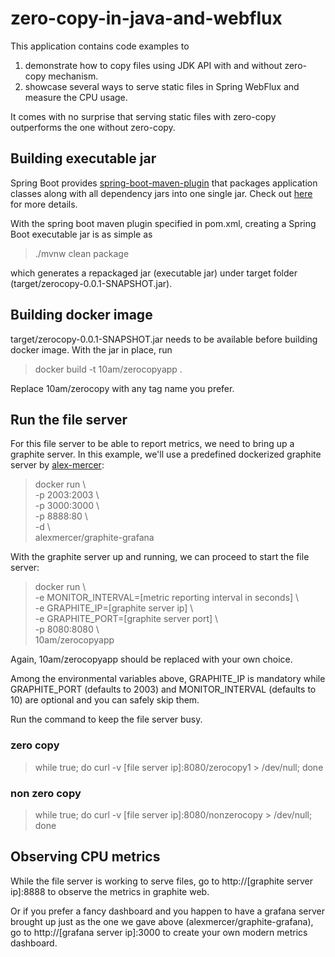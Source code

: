 # zero-copy-in-java-and-webflux

This application contains code examples to

1. demonstrate how to copy files using JDK API with and without zero-copy mechanism.
2. showcase several ways to serve static files in Spring WebFlux and measure the CPU usage.

It comes with no surprise that serving static files with zero-copy outperforms the one without zero-copy.

## Building executable jar

Spring Boot provides [spring-boot-maven-plugin](https://docs.spring.io/spring-boot/docs/current/reference/html/build-tool-plugins-maven-plugin.html) that packages application classes along with all dependency jars into one single jar. Check out [here](https://docs.spring.io/spring-boot/docs/current/reference/html/executable-jar.html) for more details.

With the spring boot maven plugin specified in pom.xml, creating a Spring Boot executable jar is as simple as 

> ./mvnw clean package

which generates a repackaged jar (executable jar) under target folder (target/zerocopy-0.0.1-SNAPSHOT.jar).


## Building docker image

target/zerocopy-0.0.1-SNAPSHOT.jar needs to be available before building docker image. With the jar in place, run 

> docker build -t 10am/zerocopyapp .

Replace 10am/zerocopy with any tag name you prefer.

## Run the file server

For this file server to be able to report metrics, we need to bring up a graphite server. In this example, we'll use a predefined dockerized graphite server by [alex-mercer](https://hub.docker.com/r/alexmercer/graphite-grafana/~/dockerfile/):

> docker run \\\
-p 2003:2003 \\\
-p 3000:3000 \\\
-p 8888:80 \\\
-d \\\
alexmercer/graphite-grafana

With the graphite server up and running, we can proceed to start the file server:

>docker run \\\
-e MONITOR_INTERVAL=[metric reporting interval in seconds] \\\
-e GRAPHITE_IP=[graphite server ip] \\\
-e GRAPHITE_PORT=[graphite server port] \\\
-p 8080:8080 \\\
10am/zerocopyapp

Again, 10am/zerocopyapp should be replaced with your own choice.

Among the environmental variables above, GRAPHITE_IP is mandatory while GRAPHITE_PORT (defaults to 2003) and MONITOR_INTERVAL (defaults to 10) are optional and you can safely skip them.

Run the command to keep the file server busy.

### zero copy

> while true; do curl -v [file server ip]:8080/zerocopy1 > /dev/null; done

### non zero copy

> while true; do curl -v [file server ip]:8080/nonzerocopy > /dev/null; done

## Observing CPU metrics

While the file server is working to serve files, go to http://[graphite server ip]:8888 to observe the metrics in graphite web.

Or if you prefer a fancy dashboard and you happen to have a grafana server brought up just as the one we gave above (alexmercer/graphite-grafana), go to http://[grafana server ip]:3000 to create your own modern metrics dashboard.
